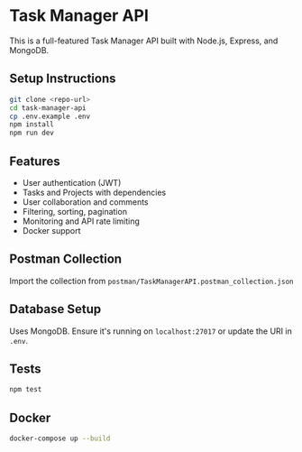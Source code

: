 # Task Manager API

This is a full-featured Task Manager API built with Node.js, Express, and MongoDB.

## Setup Instructions

```bash
git clone <repo-url>
cd task-manager-api
cp .env.example .env
npm install
npm run dev
```

## Features
- User authentication (JWT)
- Tasks and Projects with dependencies
- User collaboration and comments
- Filtering, sorting, pagination
- Monitoring and API rate limiting
- Docker support

## Postman Collection
Import the collection from `postman/TaskManagerAPI.postman_collection.json`

## Database Setup
Uses MongoDB. Ensure it's running on `localhost:27017` or update the URI in `.env`.

## Tests
```bash
npm test
```

## Docker
```bash
docker-compose up --build
```